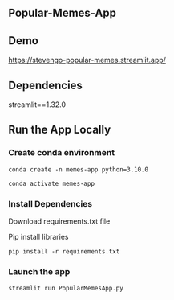 ## Popular-Memes-App

##  Demo

https://stevengo-popular-memes.streamlit.app/

## Dependencies
streamlit==1.32.0

## Run the App Locally
### Create conda environment
```
conda create -n memes-app python=3.10.0
```
```
conda activate memes-app
```
### Install Dependencies

Download requirements.txt file

Pip install libraries
```
pip install -r requirements.txt
```

###  Launch the app

```
streamlit run PopularMemesApp.py
```